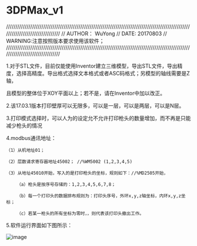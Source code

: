 # 3DPMax_v1
////////////////////////////////////////////////////////////////////////////////////////////////////////////////////////////////
//     AUTHOR： WuYong
//     DATE: 20170803
//     WARNING:注意按照版本要求使用该软件；
////////////////////////////////////////////////////////////////////////////////////////////////////////////////////////////////


1.对于STL文件，目前仅能使用Inventor建立三维模型，导出STL文件，导出精度，选择高精度。导出格式选择文本格式或者ASC码格式；另模型的轴线需要是Z轴，

且模型的整体位于XOY平面以上；若不是，请在Inventor中加以改正。

2.该17.03.1版本打印壁厚可以无限多，可以是一层，可以是两层，可以是N层。

3.打印模式选择时，可以人为的设定允不允许打印枪头的数量增加，而不再是只能减少枪头的情况

4.modbus通讯地址：
	
    （1）从机地址01；

    （2）层数请求寄存器地址45002； //%WM5002 (1,2,3,4,5)

    （3）从地址45010开始，写入的是打印枪头的坐标，规则如下：//%MD2505开始，

        （a）枪头是按序号存储的：1,2,3,4,5,6,7,8；

        （b）每一个打印头的数据排布规则为：打印头序号，外环x,y,z轴坐标，内环x,y,z坐标；

        （c）若某一枪头的所有坐标为零时，，则代表该打印头撤出工作。
5.软件运行界面如下图所示：

![image](https://github.com/wuyong66/3DPMax_v1/img_folder/main.png)
